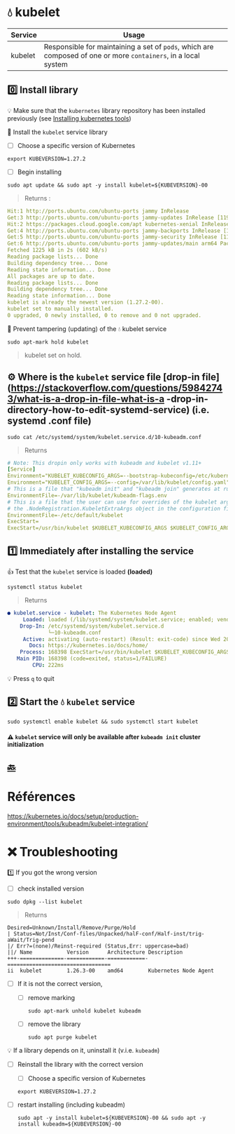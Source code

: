 #  :droplet: kubelet

| Service | Usage                                                             |
|---------|--------------------------------------------------------------------------------------------------------------------------|
| kubelet | Responsible for maintaining a set of `pods`, which are composed of one or more `containers`, in a local system |

## :zero: Install library

:bulb: Make sure that the `kubernetes` library repository has been installed previously (see [Installing kubernetes tools](kube-tools.md#one-install-the-google-cloud-repository))

:round_pushpin: Install the `kubelet` service library

- [ ] Choose a specific version of Kubernetes

```
export KUBEVERSION=1.27.2
``` 

- [ ] Begin installing

```
sudo apt update && sudo apt -y install kubelet=${KUBEVERSION}-00
```
> Returns :
```yaml
Hit:1 http://ports.ubuntu.com/ubuntu-ports jammy InRelease
Get:3 http://ports.ubuntu.com/ubuntu-ports jammy-updates InRelease [119 kB]
Hit:2 https://packages.cloud.google.com/apt kubernetes-xenial InRelease
Get:4 http://ports.ubuntu.com/ubuntu-ports jammy-backports InRelease [108 kB]
Get:5 http://ports.ubuntu.com/ubuntu-ports jammy-security InRelease [110 kB]
Get:6 http://ports.ubuntu.com/ubuntu-ports jammy-updates/main arm64 Packages [889 kB]
Fetched 1225 kB in 2s (602 kB/s)
Reading package lists... Done
Building dependency tree... Done
Reading state information... Done
All packages are up to date.
Reading package lists... Done
Building dependency tree... Done
Reading state information... Done
kubelet is already the newest version (1.27.2-00).
kubelet set to manually installed.
0 upgraded, 0 newly installed, 0 to remove and 0 not upgraded.
```

:round_pushpin:  Prevent tampering (updating) of the :droplet: kubelet service

```
sudo apt-mark hold kubelet
```
> kubelet set on hold.

## :gear: Where is the `kubelet` service file [drop-in file](https://stackoverflow.com/questions/59842743/what-is-a-drop-in-file-what-is-a -drop-in-directory-how-to-edit-systemd-service) (i.e. systemd .conf file)

```
sudo cat /etc/systemd/system/kubelet.service.d/10-kubeadm.conf
```
> Returns
```yaml
# Note: This dropin only works with kubeadm and kubelet v1.11+
[Service]
Environment="KUBELET_KUBECONFIG_ARGS=--bootstrap-kubeconfig=/etc/kubernetes/bootstrap-kubelet.conf --kubeconfig=/etc/kubernetes/kubelet.conf"
Environment="KUBELET_CONFIG_ARGS=--config=/var/lib/kubelet/config.yaml"
# This is a file that "kubeadm init" and "kubeadm join" generates at runtime, populating the KUBELET_KUBEADM_ARGS variable dynamically
EnvironmentFile=-/var/lib/kubelet/kubeadm-flags.env
# This is a file that the user can use for overrides of the kubelet args as a last resort. Preferably, the user should use
# the .NodeRegistration.KubeletExtraArgs object in the configuration files instead. KUBELET_EXTRA_ARGS should be sourced from this file.
EnvironmentFile=-/etc/default/kubelet
ExecStart=
ExecStart=/usr/bin/kubelet $KUBELET_KUBECONFIG_ARGS $KUBELET_CONFIG_ARGS $KUBELET_KUBEADM_ARGS $KUBELET_EXTRA_ARGS
```

## :one: Immediately after installing the service

:+1: Test that the `kubelet` service is loaded **(loaded)**

```
systemctl status kubelet
```
> Returns
```yaml
● kubelet.service - kubelet: The Kubernetes Node Agent
     Loaded: loaded (/lib/systemd/system/kubelet.service; enabled; vendor preset: enabled)
    Drop-In: /etc/systemd/system/kubelet.service.d
             └─10-kubeadm.conf
     Active: activating (auto-restart) (Result: exit-code) since Wed 2023-05-24 18:29:35 UTC; 3s ago
       Docs: https://kubernetes.io/docs/home/
    Process: 168398 ExecStart=/usr/bin/kubelet $KUBELET_KUBECONFIG_ARGS $KUBELET_CONFIG_ARGS $KUBELET_KUBEADM_ARGS $KUBELET_EXTRA_ARGS (code=exited, status=1/FAILURE)
   Main PID: 168398 (code=exited, status=1/FAILURE)
        CPU: 222ms
```

:bulb: Press `q` to quit

## :two: Start the :droplet: `kubelet` service

``` 
sudo systemctl enable kubelet && sudo systemctl start kubelet
```

#### :warning: `kubelet` service will only be available after `kubeadm init` cluster initialization

## [:back:](../README.md#round_pushpin-installing-services)

# Références

https://kubernetes.io/docs/setup/production-environment/tools/kubeadm/kubelet-integration/


# :x: Troubleshooting

:one: If you got the wrong version

- [ ] check installed version

```
sudo dpkg --list kubelet
```
> Returns
```
Desired=Unknown/Install/Remove/Purge/Hold
| Status=Not/Inst/Conf-files/Unpacked/halF-conf/Half-inst/trig-aWait/Trig-pend
|/ Err?=(none)/Reinst-required (Status,Err: uppercase=bad)
||/ Name           Version      Architecture Description
+++-==============-============-============-=================================
ii  kubelet        1.26.3-00    amd64        Kubernetes Node Agent
```

- [ ] If it is not the correct version,

   - [ ] remove marking
   
     ```
     sudo apt-mark unhold kubelet kubeadm
     ```

   - [ ] remove the library

     ```
     sudo apt purge kubelet
     ```

:bulb: If a library depends on it, uninstall it (v.i.e. `kubeadm`)

- [ ] Reinstall the library with the correct version

     - [ ] Choose a specific version of Kubernetes

     ```
     export KUBEVERSION=1.27.2
     ``` 

- [ ] restart installing (including kubeadm)

     ```
     sudo apt -y install kubelet=${KUBEVERSION}-00 && sudo apt -y install kubeadm=${KUBEVERSION}-00
     ```

